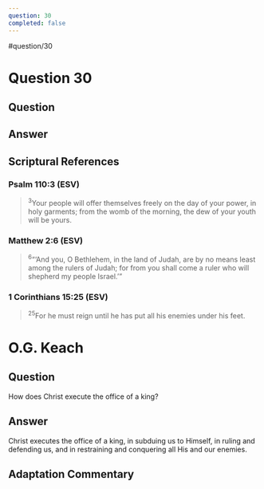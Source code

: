 ```yaml
---
question: 30
completed: false
---
```

#question/30
# Question 30

## Question


## Answer


## Scriptural References
### Psalm 110:3 (ESV)
> <sup>3</sup>Your people will offer themselves freely on the day of your power, in holy garments; from the womb of the morning, the dew of your youth will be yours.

### Matthew 2:6 (ESV)
> <sup>6</sup>“‘And you, O Bethlehem, in the land of Judah, are by no means least among the rulers of Judah; for from you shall come a ruler who will shepherd my people Israel.’”

### 1 Corinthians 15:25 (ESV)
> <sup>25</sup>For he must reign until he has put all his enemies under his feet.

# O.G. Keach
## Question
How does Christ execute the office of a king?

## Answer
Christ executes the office of a king, in subduing us to Himself, in ruling and defending us, and in restraining and conquering all His and our enemies.

## Adaptation Commentary
